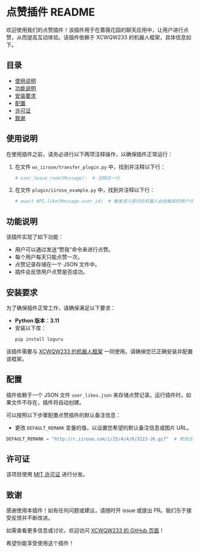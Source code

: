 # 点赞插件 README

欢迎使用我们的点赞插件！该插件用于在蔷薇花园的聊天应用中，让用户进行点赞，从而提高互动体验。该插件依赖于 XCWQW233 的机器人框架，具体信息如下。

## 目录

- [使用说明](#使用说明)
- [功能说明](#功能说明)
- [安装要求](#安装要求)
- [配置](#配置)
- [许可证](#许可证)
- [致谢](#致谢)

## 使用说明

在使用插件之前，请务必进行以下两项注释操作，以确保插件正常运行：

1. 在文件 `ws_iirose/transfer_plugin.py` 中，找到并注释以下行：
   ```python
   # user_leave_room(Message):  # 注释这一行
   ```

2. 在文件 `plugin/iirose_example.py` 中，找到并注释以下行：
   ```python
   # await API.like(Message.user_id)  # 触发进入房间后机器人会给触发的用户点赞  注释这一行
   ```

## 功能说明

该插件实现了如下功能：
- 用户可以通过发送“赞我”命令来进行点赞。
- 每个用户每天只能点赞一次。
- 点赞记录存储在一个 JSON 文件中。
- 插件会反馈用户点赞是否成功。

## 安装要求

为了确保插件正常工作，请确保满足以下要求：

- **Python 版本**：**3.11**
- 安装以下库：
  ```bash
  pip install loguru
  ```

该插件需要与 [XCWQW233 的机器人框架](https://github.com/XCWQW1/iirosebot) 一同使用。请确保您已正确安装并配置该框架。

## 配置

插件依赖于一个 JSON 文件 `user_likes.json` 来存储点赞记录。运行插件时，如果文件不存在，插件将自动创建。

可以按照以下步骤配置点赞插件的默认备注信息：

- 更改 `DEFAULT_REMARK` 变量的值，以设置您希望的默认备注信息或图片 URL。
```python
DEFAULT_REMARK = "http://r.iirose.com/i/25/4/4/0/3223-JK.gif"  # 修改这一行
```

## 许可证

该项目使用 [MIT 许可证](LICENSE) 进行分发。

## 致谢

感谢使用本插件！如有任何问题或建议，请随时开 issue 或提出 PR。我们乐于接受反馈并不断改进。

如需查看更多信息或讨论，欢迎访问 [XCWQW233 的 GitHub 页面](https://github.com/XCWQW1/iirosebot)！

希望你能享受使用这个插件！

